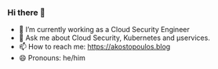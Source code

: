 ### Hi there 👋

- 🔭 I’m currently working as a Cloud Security Engineer
- 💬 Ask me about Cloud Security, Kubernetes and μservices.
- 📫 How to reach me: https://akostopoulos.blog
- 😄 Pronouns: he/him
